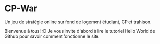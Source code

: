 # CP-War
Un jeu de stratégie online sur fond de logement étudiant, CP et trahison.


Bienvenue à tous! :D
Je vous invite d'abord à lire le tutoriel Hello World de Github pour savoir comment fonctionne le site.
